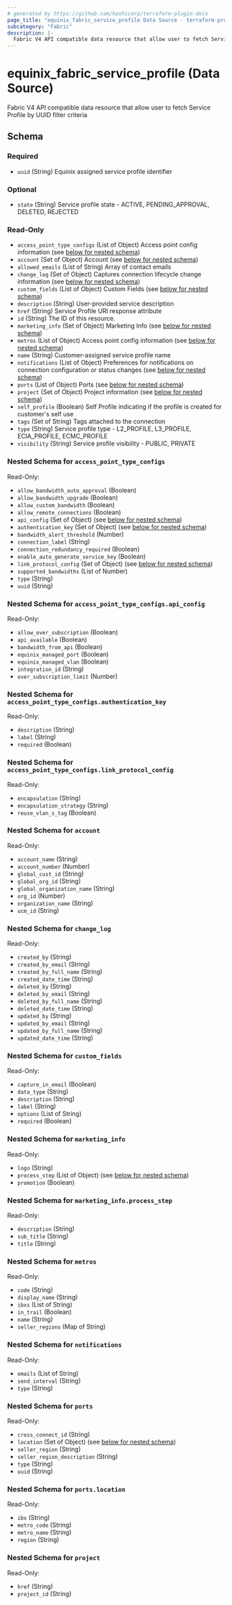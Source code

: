 ```yaml
---
# generated by https://github.com/hashicorp/terraform-plugin-docs
page_title: "equinix_fabric_service_profile Data Source - terraform-provider-equinix"
subcategory: "Fabric"
description: |-
  Fabric V4 API compatible data resource that allow user to fetch Service Profile by UUID filter criteria
---
```


# equinix_fabric_service_profile (Data Source)

Fabric V4 API compatible data resource that allow user to fetch Service Profile by UUID filter criteria



<!-- schema generated by tfplugindocs -->
## Schema

### Required

- `uuid` (String) Equinix assigned service profile identifier

### Optional

- `state` (String) Service profile state - ACTIVE, PENDING_APPROVAL, DELETED, REJECTED

### Read-Only

- `access_point_type_configs` (List of Object) Access point config information (see [below for nested schema](#nestedatt--access_point_type_configs))
- `account` (Set of Object) Account (see [below for nested schema](#nestedatt--account))
- `allowed_emails` (List of String) Array of contact emails
- `change_log` (Set of Object) Captures connection lifecycle change information (see [below for nested schema](#nestedatt--change_log))
- `custom_fields` (List of Object) Custom Fields (see [below for nested schema](#nestedatt--custom_fields))
- `description` (String) User-provided service description
- `href` (String) Service Profile URI response attribute
- `id` (String) The ID of this resource.
- `marketing_info` (Set of Object) Marketing Info (see [below for nested schema](#nestedatt--marketing_info))
- `metros` (List of Object) Access point config information (see [below for nested schema](#nestedatt--metros))
- `name` (String) Customer-assigned service profile name
- `notifications` (List of Object) Preferences for notifications on connection configuration or status changes (see [below for nested schema](#nestedatt--notifications))
- `ports` (List of Object) Ports (see [below for nested schema](#nestedatt--ports))
- `project` (Set of Object) Project information (see [below for nested schema](#nestedatt--project))
- `self_profile` (Boolean) Self Profile indicating if the profile is created for customer's  self use
- `tags` (Set of String) Tags attached to the connection
- `type` (String) Service profile type - L2_PROFILE, L3_PROFILE, ECIA_PROFILE, ECMC_PROFILE
- `visibility` (String) Service profile visibility - PUBLIC, PRIVATE

<a id="nestedatt--access_point_type_configs"></a>
### Nested Schema for `access_point_type_configs`

Read-Only:

- `allow_bandwidth_auto_approval` (Boolean)
- `allow_bandwidth_upgrade` (Boolean)
- `allow_custom_bandwidth` (Boolean)
- `allow_remote_connections` (Boolean)
- `api_config` (Set of Object) (see [below for nested schema](#nestedobjatt--access_point_type_configs--api_config))
- `authentication_key` (Set of Object) (see [below for nested schema](#nestedobjatt--access_point_type_configs--authentication_key))
- `bandwidth_alert_threshold` (Number)
- `connection_label` (String)
- `connection_redundancy_required` (Boolean)
- `enable_auto_generate_service_key` (Boolean)
- `link_protocol_config` (Set of Object) (see [below for nested schema](#nestedobjatt--access_point_type_configs--link_protocol_config))
- `supported_bandwidths` (List of Number)
- `type` (String)
- `uuid` (String)

<a id="nestedobjatt--access_point_type_configs--api_config"></a>
### Nested Schema for `access_point_type_configs.api_config`

Read-Only:

- `allow_over_subscription` (Boolean)
- `api_available` (Boolean)
- `bandwidth_from_api` (Boolean)
- `equinix_managed_port` (Boolean)
- `equinix_managed_vlan` (Boolean)
- `integration_id` (String)
- `over_subscription_limit` (Number)


<a id="nestedobjatt--access_point_type_configs--authentication_key"></a>
### Nested Schema for `access_point_type_configs.authentication_key`

Read-Only:

- `description` (String)
- `label` (String)
- `required` (Boolean)


<a id="nestedobjatt--access_point_type_configs--link_protocol_config"></a>
### Nested Schema for `access_point_type_configs.link_protocol_config`

Read-Only:

- `encapsulation` (String)
- `encapsulation_strategy` (String)
- `reuse_vlan_s_tag` (Boolean)



<a id="nestedatt--account"></a>
### Nested Schema for `account`

Read-Only:

- `account_name` (String)
- `account_number` (Number)
- `global_cust_id` (String)
- `global_org_id` (String)
- `global_organization_name` (String)
- `org_id` (Number)
- `organization_name` (String)
- `ucm_id` (String)


<a id="nestedatt--change_log"></a>
### Nested Schema for `change_log`

Read-Only:

- `created_by` (String)
- `created_by_email` (String)
- `created_by_full_name` (String)
- `created_date_time` (String)
- `deleted_by` (String)
- `deleted_by_email` (String)
- `deleted_by_full_name` (String)
- `deleted_date_time` (String)
- `updated_by` (String)
- `updated_by_email` (String)
- `updated_by_full_name` (String)
- `updated_date_time` (String)


<a id="nestedatt--custom_fields"></a>
### Nested Schema for `custom_fields`

Read-Only:

- `capture_in_email` (Boolean)
- `data_type` (String)
- `description` (String)
- `label` (String)
- `options` (List of String)
- `required` (Boolean)


<a id="nestedatt--marketing_info"></a>
### Nested Schema for `marketing_info`

Read-Only:

- `logo` (String)
- `process_step` (List of Object) (see [below for nested schema](#nestedobjatt--marketing_info--process_step))
- `promotion` (Boolean)

<a id="nestedobjatt--marketing_info--process_step"></a>
### Nested Schema for `marketing_info.process_step`

Read-Only:

- `description` (String)
- `sub_title` (String)
- `title` (String)



<a id="nestedatt--metros"></a>
### Nested Schema for `metros`

Read-Only:

- `code` (String)
- `display_name` (String)
- `ibxs` (List of String)
- `in_trail` (Boolean)
- `name` (String)
- `seller_regions` (Map of String)


<a id="nestedatt--notifications"></a>
### Nested Schema for `notifications`

Read-Only:

- `emails` (List of String)
- `send_interval` (String)
- `type` (String)


<a id="nestedatt--ports"></a>
### Nested Schema for `ports`

Read-Only:

- `cross_connect_id` (String)
- `location` (Set of Object) (see [below for nested schema](#nestedobjatt--ports--location))
- `seller_region` (String)
- `seller_region_description` (String)
- `type` (String)
- `uuid` (String)

<a id="nestedobjatt--ports--location"></a>
### Nested Schema for `ports.location`

Read-Only:

- `ibx` (String)
- `metro_code` (String)
- `metro_name` (String)
- `region` (String)



<a id="nestedatt--project"></a>
### Nested Schema for `project`

Read-Only:

- `href` (String)
- `project_id` (String)


